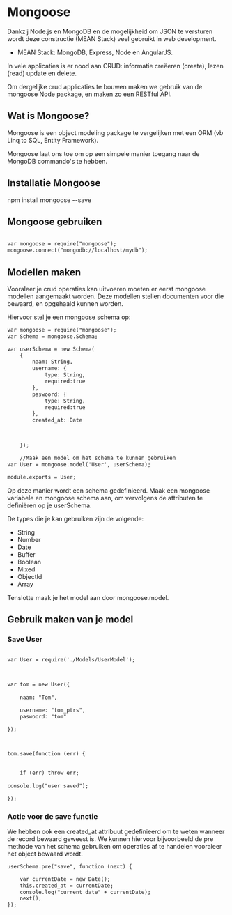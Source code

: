 # Mongoose


Dankzij Node.js en MongoDB en de mogelijkheid om JSON te versturen wordt deze
constructie (MEAN Stack) veel gebruikt in web development.
* MEAN Stack: MongoDB, Express, Node en AngularJS.

In vele applicaties is er nood aan CRUD: informatie creëeren (create), lezen (read)
update en delete.

Om dergelijke crud applicaties te bouwen maken we gebruik van de mongoose Node
package, en maken zo een RESTful API.

## Wat is Mongoose?
Mongoose is een object modeling package te vergelijken met een ORM (vb Linq to SQL,
Entity Framework).

Mongoose laat ons toe om op een simpele manier toegang naar de MongoDB commando's
te hebben.

## Installatie Mongoose

npm install mongoose --save

## Mongoose gebruiken

```html

var mongoose = require("mongoose");
mongoose.connect("mongodb://localhost/mydb");

```
## Modellen maken

Vooraleer je crud operaties kan uitvoeren moeten er eerst mongoose modellen
aangemaakt worden. Deze modellen stellen documenten voor die bewaard, en opgehaald
kunnen worden.

Hiervoor stel je een mongoose schema op:

```html
var mongoose = require("mongoose");
var Schema = mongoose.Schema;

var userSchema = new Schema(
	{
		naam: String,
		username: {
			type: String,
			required:true
		},
		paswoord: {
			type: String,
			required:true
		},
		created_at: Date


	
	});

	//Maak een model om het schema te kunnen gebruiken
var User = mongoose.model('User', userSchema);

module.exports = User;

```

Op deze manier wordt een schema gedefinieerd. Maak een mongoose variabele en 
mongoose schema aan, om vervolgens de attributen te definiëren op je userSchema.

De types die je kan gebruiken zijn de volgende:
- String
- Number
- Date
- Buffer
- Boolean
- Mixed
- ObjectId
- Array

Tenslotte maak je het model aan door mongoose.model.

## Gebruik maken van je model

### Save User

```html

var User = require('./Models/UserModel');



var tom = new User({
	
	naam: "Tom",

	username: "tom_ptrs",
	paswoord: "tom"

});



tom.save(function (err) {
	

	if (err) throw err;
	
console.log("user saved");

});
```

### Actie voor de save functie

We hebben ook een created_at attribuut gedefinieerd om te weten wanneer de record bewaard geweest is. We kunnen 
hiervoor bijvoorbeeld de pre methode van het schema gebruiken om operaties af te handelen vooraleer het object bewaard 
wordt.

```html
userSchema.pre("save", function (next) {

	var currentDate = new Date();
	this.created_at = currentDate;
	console.log("current date" + currentDate);
	next();
});

```
